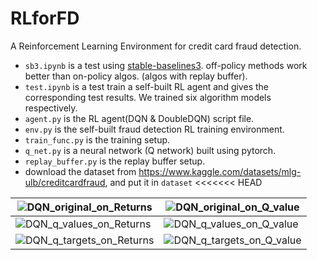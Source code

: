 # RLforFD
A Reinforcement Learning Environment for credit card fraud detection.
- `sb3.ipynb` is a test using [stable-baselines3](https://github.com/DLR-RM/stable-baselines3). off-policy methods work better than on-policy algos. (algos with replay buffer). 
- `test.ipynb` is a test train a self-built RL agent and gives the corresponding test results. We trained six algorithm models respectively.
- `agent.py` is the RL agent(DQN & DoubleDQN) script file.
- `env.py` is the self-built fraud detection RL training environment.  
- `train_func.py` is the training setup.
- `q_net.py` is a neural network (Q network) built using pytorch.
- `replay_buffer.py` is the replay buffer setup.
- download the dataset from https://www.kaggle.com/datasets/mlg-ulb/creditcardfraud, and put it in `dataset`
<<<<<<< HEAD

| ![DQN_original_on_Returns](https://github.com/ZJianL/RLforFD/figures/DQN_original_on_Returns.png) | ![DQN_original_on_Q_value](https://github.com/ZJianL/RLforFD/figures/DQN_original_on_Q_value.png) |
| ------------------------------------------------------------ | ------------------------------------------------------------ |
| ![DQN_q_values_on_Returns](https://github.com/ZJianL/RLforFD/figures/DQN_q_values_on_Returns.png) | ![DQN_q_values_on_Q_value](https://github.com/ZJianL/RLforFD/figures/DQN_q_values_on_Q_value.png) |
| ![DQN_q_targets_on_Returns](https://github.com/ZJianL/RLforFD/figures/DQN_q_targets_on_Returns.png) | ![DQN_q_targets_on_Q_value](https://github.com/ZJianL/RLforFD/figures/DQN_q_targets_on_Q_value.png) |
